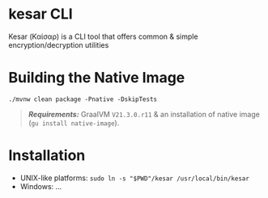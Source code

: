 # kesar CLI

Kesar (Καίσαρ) is a CLI tool that offers common &amp; simple encryption/decryption utilities

# Building the Native Image

`./mvnw clean package -Pnative -DskipTests`

> **_Requirements:_** GraalVM `V21.3.0.r11` & an installation of native image (`gu install native-image`).

# Installation

- UNIX-like platforms: `sudo ln -s "$PWD"/kesar /usr/local/bin/kesar`
- Windows: ...